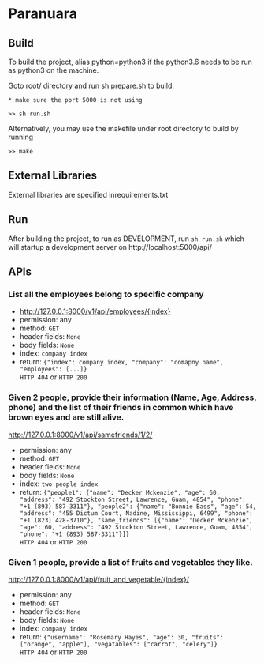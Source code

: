 # Paranuara

## Build


To build the project, alias python=python3 if the python3.6 needs to be run as python3 on the machine.

Goto root/ directory and run sh prepare.sh to build.

`* make sure the port 5000 is not using`
```
>> sh run.sh
```
Alternatively, you may use the makefile under root directory to build by running
```
>> make
```

## External Libraries

External libraries are specified inrequirements.txt 


## Run

After building the project, to run as DEVELOPMENT, run `sh run.sh` which will startup a development server on http://localhost:5000/api/

## APIs
### List all the employees belong to specific company
- http://127.0.0.1:8000/v1/api/employees/{index}
- permission: any
- method: `GET`
- header fields: `None`
- body fields: `None`
- index: `company index`
- return: `{"index": company index,
    "company": "comapny name",
    "employees": [...]}`  
    `HTTP 404` or `HTTP 200`


### Given 2 people, provide their information (Name, Age, Address, phone) and the list of their friends in common which have brown eyes and are still alive.
http://127.0.0.1:8000/v1/api/samefriends/1/2/
- permission: any
- method: `GET`
- header fields: `None`
- body fields: `None`
- index: `two people index`
- return: `{"people1": {"name": "Decker Mckenzie", "age": 60, "address": "492 Stockton Street, Lawrence, Guam, 4854", "phone": "+1 (893) 587-3311"}, "people2": {"name": "Bonnie Bass", "age": 54, "address": "455 Dictum Court, Nadine, Mississippi, 6499", "phone": "+1 (823) 428-3710"}, "same_friends": [{"name": "Decker Mckenzie", "age": 60, "address": "492 Stockton Street, Lawrence, Guam, 4854", "phone": "+1 (893) 587-3311"}]}`  
`HTTP 404` or `HTTP 200`

### Given 1 people, provide a list of fruits and vegetables they like.
http://127.0.0.1:8000/v1/api/fruit_and_vegetable/{index}/
- permission: any
- method: `GET`
- header fields: `None`
- body fields: `None`
- index: `company index`
- return: `{"username": "Rosemary Hayes", "age": 30, "fruits": ["orange", "apple"], "vegatables": ["carrot", "celery"]}`  
    `HTTP 404` or `HTTP 200`


